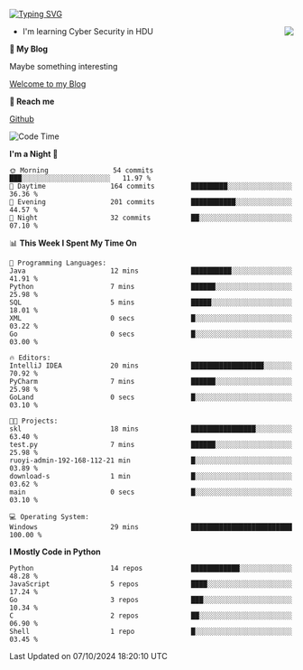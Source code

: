 [![Typing SVG](https://readme-typing-svg.herokuapp.com?font=Fira+Code&pause=1000&random=false&width=450&height=60&lines=Hello+%F0%9F%91%8B%F0%9F%8F%BB;I'm+JBNRZ)](https://git.io/typing-svg)

<a href="#">
  <img align="right" src="https://github-readme-stats.vercel.app/api?username=JBNRZ&show_icons=true&bg_color=15,f2f7fd,E0EAFC" />
</a>

- I'm learning Cyber Security in HDU

 **🌱 My Blog**

Maybe something interesting

[Welcome to my Blog](https://jbnrz.com.cn/)

 **💬 Reach me** 

[Github](https://github.com/JBNRZ)


<!--START_SECTION:waka-->
![Code Time](http://img.shields.io/badge/Code%20Time-692%20hrs%2056%20mins-blue)

**I'm a Night 🦉** 

```text
🌞 Morning                54 commits          ███░░░░░░░░░░░░░░░░░░░░░░   11.97 % 
🌆 Daytime                164 commits         █████████░░░░░░░░░░░░░░░░   36.36 % 
🌃 Evening                201 commits         ███████████░░░░░░░░░░░░░░   44.57 % 
🌙 Night                  32 commits          ██░░░░░░░░░░░░░░░░░░░░░░░   07.10 % 
```


📊 **This Week I Spent My Time On** 

```text
💬 Programming Languages: 
Java                     12 mins             ██████████░░░░░░░░░░░░░░░   41.91 % 
Python                   7 mins              ██████░░░░░░░░░░░░░░░░░░░   25.98 % 
SQL                      5 mins              █████░░░░░░░░░░░░░░░░░░░░   18.01 % 
XML                      0 secs              █░░░░░░░░░░░░░░░░░░░░░░░░   03.22 % 
Go                       0 secs              █░░░░░░░░░░░░░░░░░░░░░░░░   03.00 % 

🔥 Editors: 
IntelliJ IDEA            20 mins             ██████████████████░░░░░░░   70.92 % 
PyCharm                  7 mins              ██████░░░░░░░░░░░░░░░░░░░   25.98 % 
GoLand                   0 secs              █░░░░░░░░░░░░░░░░░░░░░░░░   03.10 % 

🐱‍💻 Projects: 
skl                      18 mins             ████████████████░░░░░░░░░   63.40 % 
test.py                  7 mins              ██████░░░░░░░░░░░░░░░░░░░   25.98 % 
ruoyi-admin-192-168-112-21 min               █░░░░░░░░░░░░░░░░░░░░░░░░   03.89 % 
download-s               1 min               █░░░░░░░░░░░░░░░░░░░░░░░░   03.62 % 
main                     0 secs              █░░░░░░░░░░░░░░░░░░░░░░░░   03.10 % 

💻 Operating System: 
Windows                  29 mins             █████████████████████████   100.00 % 
```

**I Mostly Code in Python** 

```text
Python                   14 repos            ████████████░░░░░░░░░░░░░   48.28 % 
JavaScript               5 repos             ████░░░░░░░░░░░░░░░░░░░░░   17.24 % 
Go                       3 repos             ███░░░░░░░░░░░░░░░░░░░░░░   10.34 % 
C                        2 repos             ██░░░░░░░░░░░░░░░░░░░░░░░   06.90 % 
Shell                    1 repo              █░░░░░░░░░░░░░░░░░░░░░░░░   03.45 % 
```




 Last Updated on 07/10/2024 18:20:10 UTC
<!--END_SECTION:waka-->
